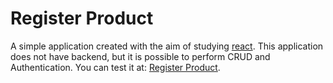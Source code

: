 ﻿<h1>Register Product</h1>
<span>A simple application created with the aim of studying <a href="https://react.dev/">react</a>. This application does not have backend, but it is possible to perform CRUD and Authentication. You can test it at: <a href='coderunning.tech/register-product'>Register Product</a>.<span>
